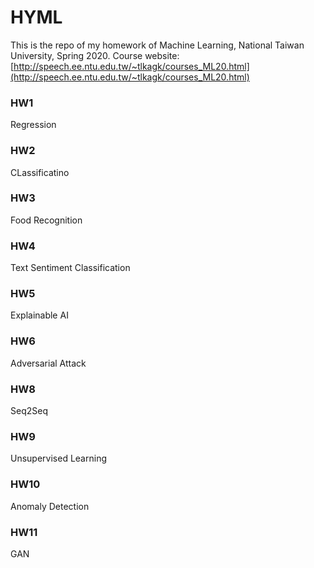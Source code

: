# HYML
This is the repo of my homework of Machine Learning, National Taiwan University, Spring 2020.
Course website: [http://speech.ee.ntu.edu.tw/~tlkagk/courses_ML20.html](http://speech.ee.ntu.edu.tw/~tlkagk/courses_ML20.html)

### HW1
Regression

### HW2
CLassificatino

### HW3
Food Recognition

### HW4
Text Sentiment Classification

### HW5
Explainable AI

### HW6
Adversarial Attack

### HW8
Seq2Seq

### HW9
Unsupervised Learning

### HW10
Anomaly Detection

### HW11
GAN
